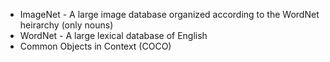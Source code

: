 - ImageNet - A large image database organized according to the WordNet heirarchy (only nouns)
- WordNet - A large lexical database of English
- Common Objects in Context (COCO)